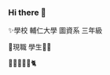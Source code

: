 ### Hi there 👋
✨學校
輔仁大學 圖資系 三年級

💖現職 
學生👩‍🎓

🐹🐏🐬🐺🦌🐈


<!--
**ivy1118/ivy1118** is a ✨ _special_ ✨ repository because its `README.md` (this file) appears on your GitHub profile.

Here are some ideas to get you started:

- 🔭 I’m currently working on ...
- 🌱 I’m currently learning ...
- 👯 I’m looking to collaborate on ...
- 🤔 I’m looking for help with ...
- 💬 Ask me about ...
- 📫 How to reach me: ...
- 😄 Pronouns: ...
- ⚡ Fun fact: ...
-->
